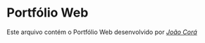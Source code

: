# Portfólio Web

Este arquivo contém o Portfólio Web desenvolvido por _[João Corá](https://www.linkedin.com/in/joaogcora)_ 